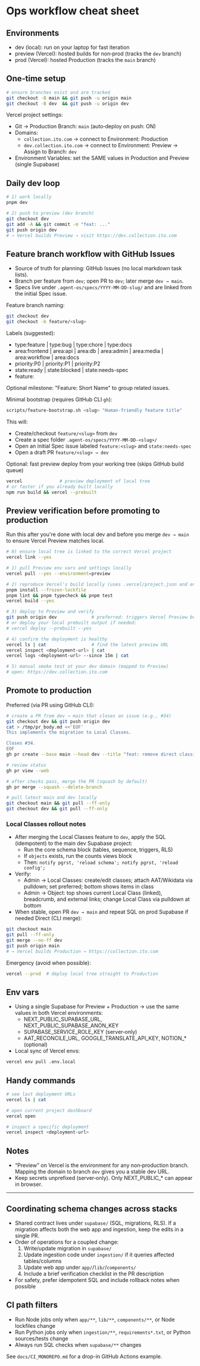 # Ops workflow cheat sheet

## Environments

- dev (local): run on your laptop for fast iteration
- preview (Vercel): hosted builds for non‑prod (tracks the `dev` branch)
- prod (Vercel): hosted Production (tracks the `main` branch)

## One‑time setup

```bash
# ensure branches exist and are tracked
git checkout -B main && git push -u origin main
git checkout -B dev  && git push -u origin dev
```

Vercel project settings:

- Git → Production Branch: `main` (auto‑deploy on push: ON)
- Domains:
  - `collection.ito.com` → connect to Environment: Production
  - `dev.collection.ito.com` → connect to Environment: Preview → Assign to Branch: `dev`
- Environment Variables: set the SAME values in Production and Preview (single Supabase)

## Daily dev loop

```bash
# 1) work locally
pnpm dev

# 2) push to preview (dev branch)
git checkout dev
git add -A && git commit -m "feat: ..."
git push origin dev
# → Vercel builds Preview → visit https://dev.collection.ito.com
```

## Feature branch workflow with GitHub Issues

- Source of truth for planning: GitHub Issues (no local markdown task lists).
- Branch per feature from `dev`; open PR to `dev`; later merge `dev → main`.
- Specs live under `.agent-os/specs/YYYY-MM-DD-slug/` and are linked from the initial Spec issue.

Feature branch naming:

```bash
git checkout dev
git checkout -b feature/<slug>
```

Labels (suggested):

- type:feature | type:bug | type:chore | type:docs
- area:frontend | area:api | area:db | area:admin | area:media | area:workflow | area:docs
- priority:P0 | priority:P1 | priority:P2
- state:ready | state:blocked | state:needs-spec
- feature:<slug>

Optional milestone: "Feature: Short Name" to group related issues.

Minimal bootstrap (requires GitHub CLI `gh`):

```bash
scripts/feature-bootstrap.sh <slug> "Human-friendly feature title"
```

This will:
- Create/checkout `feature/<slug>` from `dev`
- Create a spec folder `.agent-os/specs/YYYY-MM-DD-<slug>/`
- Open an initial Spec issue labeled `feature:<slug>` and `state:needs-spec`
- Open a draft PR `feature/<slug> → dev`

Optional: fast preview deploy from your working tree (skips GitHub build queue)

```bash
vercel              # preview deployment of local tree
# or faster if you already built locally
npm run build && vercel --prebuilt
```

## Preview verification before promoting to production

Run this after you're done with local dev and before you merge `dev → main` to ensure Vercel Preview matches local.

```bash
# 0) ensure local tree is linked to the correct Vercel project
vercel link --yes

# 1) pull Preview env vars and settings locally
vercel pull --yes --environment=preview

# 2) reproduce Vercel's build locally (uses .vercel/project.json and env)
pnpm install --frozen-lockfile
pnpm lint && pnpm typecheck && pnpm test
vercel build --yes

# 3) deploy to Preview and verify
git push origin dev             # preferred: triggers Vercel Preview build for the commit
# or deploy your local prebuilt output if needed:
# vercel deploy --prebuilt --yes

# 4) confirm the deployment is healthy
vercel ls | cat                 # find the latest preview URL
vercel inspect <deployment-url> | cat
vercel logs <deployment-url> --since 15m | cat

# 5) manual smoke test at your dev domain (mapped to Preview)
# open: https://dev.collection.ito.com
```

## Promote to production

Preferred (via PR using GitHub CLI):

```bash
# create a PR from dev → main that closes an issue (e.g., #34)
git checkout dev && git push origin dev
cat > /tmp/pr_body.md <<'EOF'
This implements the migration to Local Classes.

Closes #34.
EOF
gh pr create --base main --head dev --title "feat: remove direct classification links" --body-file /tmp/pr_body.md

# review status
gh pr view --web

# after checks pass, merge the PR (squash by default)
gh pr merge --squash --delete-branch

# pull latest main and dev locally
git checkout main && git pull --ff-only
git checkout dev && git pull --ff-only
```

### Local Classes rollout notes

- After merging the Local Classes feature to `dev`, apply the SQL (idempotent) to the main dev Supabase project:
  - Run the core schema block (tables, sequence, triggers, RLS)
  - If `objects` exists, run the counts views block
  - Then: `notify pgrst, 'reload schema'; notify pgrst, 'reload config';`
- Verify:
  - Admin → Local Classes: create/edit classes; attach AAT/Wikidata via pulldown; set preferred; bottom shows items in class
  - Admin → Object: top shows current Local Class (linked), breadcrumb, and external links; change Local Class via pulldown at bottom
- When stable, open PR `dev → main` and repeat SQL on prod Supabase if needed
Direct (CLI merge):

```bash
git checkout main
git pull --ff-only
git merge --no-ff dev
git push origin main
# → Vercel builds Production → https://collection.ito.com
```

Emergency (avoid when possible):

```bash
vercel --prod  # deploy local tree straight to Production
```

## Env vars

- Using a single Supabase for Preview + Production → use the same values in both Vercel environments:
  - NEXT_PUBLIC_SUPABASE_URL, NEXT_PUBLIC_SUPABASE_ANON_KEY
  - SUPABASE_SERVICE_ROLE_KEY (server‑only)
  - AAT_RECONCILE_URL, GOOGLE_TRANSLATE_API_KEY, NOTION_* (optional)
- Local sync of Vercel envs:

```bash
vercel env pull .env.local
```

## Handy commands

```bash
# see last deployment URLs
vercel ls | cat

# open current project dashboard
vercel open

# inspect a specific deployment
vercel inspect <deployment-url>
```

## Notes

- “Preview” on Vercel is the environment for any non‑production branch. Mapping the domain to branch `dev` gives you a stable dev URL.
- Keep secrets unprefixed (server‑only). Only NEXT_PUBLIC_* can appear in browser.

---

## Coordinating schema changes across stacks

- Shared contract lives under `supabase/` (SQL, migrations, RLS). If a migration affects both the web app and ingestion, keep the edits in a single PR.
- Order of operations for a coupled change:
  1) Write/update migration in `supabase/`
  2) Update ingestion code under `ingestion/` if it queries affected tables/columns
  3) Update web app under `app/`/`lib/`/`components/`
  4) Include a brief verification checklist in the PR description
- For safety, prefer idempotent SQL and include rollback notes when possible

## CI path filters

- Run Node jobs only when `app/**`, `lib/**`, `components/**`, or Node lockfiles change
- Run Python jobs only when `ingestion/**`, `requirements*.txt`, or Python sources/tests change
- Always run SQL checks when `supabase/**` changes

See `docs/CI_MONOREPO.md` for a drop-in GitHub Actions example.
